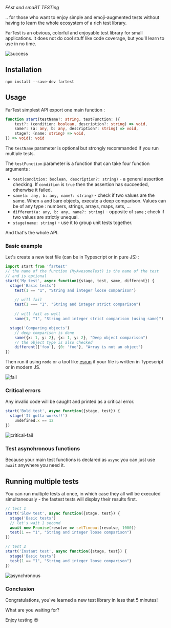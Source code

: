 *FAst and smaRT TESTing*

.. for those who want to enjoy simple and emoji-augmented tests without having to learn the whole ecosystem of a rich test library.

FarTest is an obvious, colorful and enjoyable test library for small applications. It does not do cool stuff like code coverage, but you'll learn to use in no time.

![success](https://i.ibb.co/TLDkQj8/success.png)

## Installation

```
npm install --save-dev fartest
```

## Usage
FarTest simplest API export one main function :

```ts
function start(testName?: string, testFunction: ({
	test?: (condition: boolean, description?: string) => void,
	same?: (a: any, b: any, description?: string) => void,
	stage?: (name: string) => void,
}) => void): void
```

The `testName` parameter is optional but strongly recommanded if you run multiple tests.

The `testFunction` parameter is a function that can take four function arguments :

- `test(condition: boolean, description?: string)` - a general assertion checking. If `condition` is `true` then the assertion has succeeded, otherwise it failed. 
- `same(a: any, b: any, name?: string)` - check if two values are the same. When `a` and `b`are objects, execute a deep comparison. Values can be of any type : numbers, strings, arrays, maps, sets, ...
- `different(a: any, b: any, name?: string)` - opposite of `same` ; check if two values are strictly unequal.
- `stage(name: string)` - use it to group unit tests together.

And that's the whole API. 

### Basic example
Let's create a new test file (can be in Typescript or in pure JS) :
```ts
import start from 'fartest'
// the name of the function (MyAwesomeTest) is the name of the test
// and is optional
start('My test', async function({stage, test, same, different}) {
  stage('Basic tests')
    test(1 == "1", "String and integer loose comparison")

    // will fail
    test(1 === "1", "String and integer strict comparison")
    
    // will fail as well
    same(1, "1", "String and integer strict comparison (using same)")

  stage('Comparing objects')
    // deep comparison is done
    same({x: 1, y: 2}, {x: 1, y: 2}, "Deep object comparison")
    // the object type is also checked
    different(['foo'], {0: 'foo'}, "Array is not an object")
})
```

Then run it using `node` or a tool like [esrun](https://www.npmjs.com/package/@digitak/esrun) if your file is written in Typescript or in modern JS.

![fail](https://i.ibb.co/YRfmVS4/fail.png)

### Critical errors

Any invalid code will be caught and printed as a critical error.

```ts
start('Bold test', async function({stage, test}) {
  stage('It gotta works!!')
    undefined.x == 12
})
```

![critical-fail](https://i.ibb.co/PtGGMbq/critical-fail.png)


### Test asynchronous functions

Because your main test functions is declared as `async` you can just use `await` anywhere you need it.

## Running multiple tests
You can run multiple tests at once, in which case they all will be executed simultaneously - the fastest tests will display their results first.
```ts
// test 1
start('Slow test', async function({stage, test}) {
  stage('Basic tests')
  // let's wait 1 second
  await new Promise(resolve => setTimeout(resolve, 1000))
  test(1 == "1", "String and integer loose comparison")
})

// test 2
start('Instant test', async function({stage, test}) {
  stage('Basic tests')
  test(1 == "1", "String and integer loose comparison")
})
```

![asynchronous](https://i.ibb.co/XLs7wHk/asynchronous.png)

### Conclusion
Congratulations, you've learned a new test library in less that 5 minutes!

What are you waiting for?

Enjoy testing 😌
